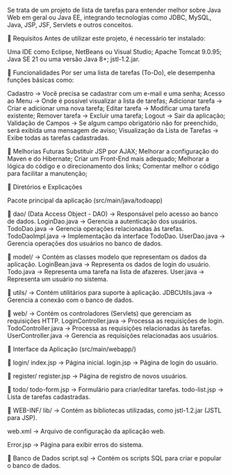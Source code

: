 Se trata de um projeto de lista de tarefas para entender melhor sobre Java Web em geral ou Java EE, integrando tecnologias como JDBC, MySQL, Java, JSP, JSF, Servlets e outros conceitos.

📌 Requisitos
Antes de utilizar este projeto, é necessário ter instalado:

Uma IDE como Eclipse, NetBeans ou Visual Studio;
Apache Tomcat 9.0.95;
Java SE 21 ou uma versão Java 8+;
jstl-1.2.jar.

📌 Funcionalidades
Por ser uma lista de tarefas (To-Do), ele desempenha funções básicas como:

Cadastro → Você precisa se cadastrar com um e-mail e uma senha;
Acesso ao Menu → Onde é possível visualizar a lista de tarefas;
Adicionar tarefa → Criar e adicionar uma nova tarefa;
Editar tarefa → Modificar uma tarefa existente;
Remover tarefa → Excluir uma tarefa;
Logout → Sair da aplicação;
Validação de Campos → Se algum campo obrigatório não for preenchido, será exibida uma mensagem de aviso;
Visualização da Lista de Tarefas → Exibe todas as tarefas cadastradas.

📌 Melhorias Futuras
Substituir JSP por AJAX;
Melhorar a configuração do Maven e do Hibernate;
Criar um Front-End mais adequado;
Melhorar a lógica do código e o direcionamento dos links;
Comentar melhor o código para facilitar a manutenção;

📂 Diretórios e Explicações

Pacote principal da aplicação (src/main/java/todoapp)

📂 dao/ (Data Access Object - DAO) → Responsável pelo acesso ao banco de dados.
LoginDao.java → Gerencia a autenticação dos usuários.
TodoDao.java → Gerencia operações relacionadas às tarefas.
TodoDaoImpl.java → Implementação da interface TodoDao.
UserDao.java → Gerencia operações dos usuários no banco de dados.

📂 model/ → Contém as classes modelo que representam os dados da aplicação.
LoginBean.java → Representa os dados de login do usuário.
Todo.java → Representa uma tarefa na lista de afazeres.
User.java → Representa um usuário no sistema.

📂 utils/ → Contém utilitários para suporte à aplicação.
JDBCUtils.java → Gerencia a conexão com o banco de dados.

📂 web/ → Contém os controladores (Servlets) que gerenciam as requisições HTTP.
LoginController.java → Processa as requisições de login.
TodoController.java → Processa as requisições relacionadas às tarefas.
UserController.java → Gerencia as requisições relacionadas aos usuários.

📂 Interface da Aplicação (src/main/webapp/)

📂 login/
index.jsp → Página inicial.
login.jsp → Página de login do usuário.

📂 register/
register.jsp → Página de registro de novos usuários.

📂 todo/
todo-form.jsp → Formulário para criar/editar tarefas.
todo-list.jsp → Lista de tarefas cadastradas.

📂 WEB-INF/
lib/ → Contém as bibliotecas utilizadas, como jstl-1.2.jar (JSTL para JSP).

web.xml → Arquivo de configuração da aplicação web.

Error.jsp → Página para exibir erros do sistema.

📄 Banco de Dados
script.sql → Contém os scripts SQL para criar e popular o banco de dados.
